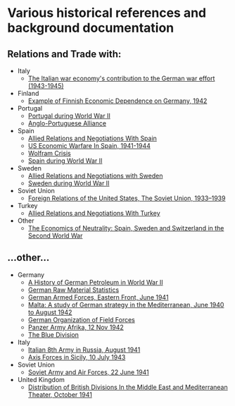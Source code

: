 # Various historical references and background documentation

## Relations and Trade with:

- Italy
    - [The Italian war economy's contribution to the German war effort (1943-1945)](Docs/HiddenTreasure.pdf)
- Finland
    - [Example of Finnish Economic Dependence on Germany, 1942](https://history.state.gov/historicaldocuments/frus1943v03/d167)
- Portugal
    - [Portugal during World War II](https://www.wikiwand.com/en/Portugal_during_World_War_II)
    - [Anglo-Portuguese Alliance](https://www.wikiwand.com/en/Anglo-Portuguese_Alliance)
- Spain
    - [Allied Relations and Negotiations With Spain](https://1997-2001.state.gov/regions/eur/rpt_9806_ng_spain.pdf)
    - [US Economic Warfare In Spain, 1941-1944](Docs/US_Economic_Warfare_In_Spain.pdf)
    - [Wolfram Crisis](https://www.wikiwand.com/en/Wolfram_Crisis)
    - [Spain during World War II](https://www.wikiwand.com/en/Spain_during_World_War_II)
- Sweden
    - [Allied Relations and Negotiations with Sweden](https://1997-2001.state.gov/regions/eur/rpt_9806_ng_sweden.pdf)
    - [Sweden during World War II](https://www.wikiwand.com/en/Sweden_during_World_War_II)
- Soviet Union
    - [Foreign Relations of the United States, The Soviet Union, 1933–1939](https://history.state.gov/historicaldocuments/frus1933-39)
- Turkey
    - [Allied Relations and Negotiations With Turkey](https://1997-2001.state.gov/www/regions/eur/rpt_9806_ng_turkey.pdf)
- Other
    - [The Economics of Neutrality: Spain, Sweden and Switzerland in the Second World War](https://etheses.lse.ac.uk/178/1/Golson_The_Economics_of_Neutrality.pdf)
## ...other...
- Germany
    - [A History of German Petroleum in World War II](https://apps.dtic.mil/sti/pdfs/AD1020261.pdf)
    - [German Raw Material Statistics](https://panzerworld.com/german-raw-material-statistics)
    - [German Armed Forces, Eastern Front, June 1941](Docs/GermanArmedForces_EasternFront_Jun1941.pdf)
    - [Malta: A study of German strategy in the Mediterranean, June 1940 to August 1942](Docs/Malta_Jun1940.pdf)
    - [German Organization of Field Forces](https://www.ibiblio.org/hyperwar/Germany/HB/HB-2.html)
    - [Panzer Army Afrika, 12 Nov 1942](Docs/PanzerArmyAfrika_12Nov1942.pdf)
    - [The Blue Division](https://www.wikiwand.com/en/Blue_Division)
- Italy
    - [Italian 8th Army in Russia, August 1941](https://usacac.army.mil/sites/default/files/documents/carl/nafziger/941IHRA.pdf)
    - [Axis Forces in Sicily, 10 July 1943](Docs/AxisForcesInSicily_10Jul1943.pdf)
- Soviet Union
    - [Soviet Army and Air Forces, 22 June 1941](Docs/SovietArmyAndAirForces_22Jun1941.pdf)
- United Kingdom
    - [Distribution of British Divisions In the Middle East and Mediterranean Theater, October 1941](Docs/BritishDivsInTheMed_Oct1941.pdf)


